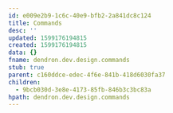 ```yaml
---
id: e009e2b9-1c6c-40e9-bfb2-2a841dc8c124
title: Commands
desc: ''
updated: 1599176194815
created: 1599176194815
data: {}
fname: dendron.dev.design.commands
stub: true
parent: c160ddce-edec-4f6e-841b-418d6030fa37
children:
  - 9bcb030d-3e8e-4173-85fb-846b3c3bc83a
hpath: dendron.dev.design.commands
---
```


